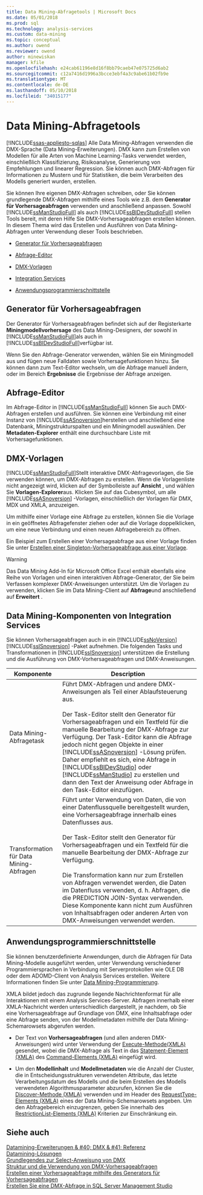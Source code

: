 ```yaml
---
title: Data Mining-Abfragetools | Microsoft Docs
ms.date: 05/01/2018
ms.prod: sql
ms.technology: analysis-services
ms.custom: data-mining
ms.topic: conceptual
ms.author: owend
ms.reviewer: owend
author: minewiskan
manager: kfile
ms.openlocfilehash: e24cab61196e8d16f8bb79caeb47e075725d6ab2
ms.sourcegitcommit: c12a7416d1996a3bcce3ebf4a3c9abe61b02fb9e
ms.translationtype: MT
ms.contentlocale: de-DE
ms.lasthandoff: 05/10/2018
ms.locfileid: "34015177"
---
```

# <a name="data-mining-query-tools"></a>Data Mining-Abfragetools
[!INCLUDE[ssas-appliesto-sqlas](../../includes/ssas-appliesto-sqlas.md)]
  Alle Data Mining-Abfragen verwenden die DMX-Sprache (Data Mining-Erweiterungen). DMX kann zum Erstellen von Modellen für alle Arten von Machine Learning-Tasks verwendet werden, einschließlich Klassifizierung, Risikoanalyse, Generierung von Empfehlungen und linearer Regression. Sie können auch DMX-Abfragen für Informationen zu Mustern und für Statistiken, die beim Verarbeiten des Modells generiert wurden, erstellen.  
  
 Sie können Ihre eigenen DMX-Abfragen schreiben, oder Sie können grundlegende DMX-Abfragen mithilfe eines Tools wie z.B. dem **Generator für Vorhersageabfragen** verwenden und anschließend anpassen. Sowohl [!INCLUDE[ssManStudioFull](../../includes/ssmanstudiofull-md.md)] als auch [!INCLUDE[ssBIDevStudioFull](../../includes/ssbidevstudiofull-md.md)] stellen Tools bereit, mit deren Hilfe Sie DMX-Vorhersageabfragen erstellen können. In diesem Thema wird das Erstellen und Ausführen von Data Mining-Abfragen unter Verwendung dieser Tools beschrieben.  
  
-   [Generator für Vorhersageabfragen](#bkmk_Builder)  
  
-   [Abfrage-Editor](#bkmk_QueryEditor)  
  
-   [DMX-Vorlagen](#bkmk_Templates)  
  
-   [Integration Services](#bkmk_SSIS)  
  
-   [Anwendungsprogrammierschnittstelle](#bkmk_API)  
  
##  <a name="bkmk_Builder"></a> Generator für Vorhersageabfragen  
 Der Generator für Vorhersageabfragen befindet sich auf der Registerkarte **Miningmodellvorhersage** des Data Mining-Designers, der sowohl in [!INCLUDE[ssManStudioFull](../../includes/ssmanstudiofull-md.md)]als auch in [!INCLUDE[ssBIDevStudioFull](../../includes/ssbidevstudiofull-md.md)]verfügbar ist.  
  
 Wenn Sie den Abfrage-Generator verwenden, wählen Sie ein Miningmodell aus und fügen neue Falldaten sowie Vorhersagefunktionen hinzu. Sie können dann zum Text-Editor wechseln, um die Abfrage manuell ändern, oder im Bereich **Ergebnisse** die Ergebnisse der Abfrage anzeigen.  
  
##  <a name="bkmk_QueryEditor"></a> Abfrage-Editor  
 Im Abfrage-Editor in [!INCLUDE[ssManStudioFull](../../includes/ssmanstudiofull-md.md)] können Sie auch DMX-Abfragen erstellen und ausführen. Sie können eine Verbindung mit einer Instanz von [!INCLUDE[ssASnoversion](../../includes/ssasnoversion-md.md)]herstellen und anschließend eine Datenbank, Miningstrukturspalten und ein Miningmodell auswählen. Der **Metadaten-Explorer** enthält eine durchsuchbare Liste mit Vorhersagefunktionen.  
  
##  <a name="bkmk_Templates"></a> DMX-Vorlagen  
 [!INCLUDE[ssManStudioFull](../../includes/ssmanstudiofull-md.md)]Stellt interaktive DMX-Abfragevorlagen, die Sie verwenden können, um DMX-Abfragen zu erstellen. Wenn die Vorlagenliste nicht angezeigt wird, klicken auf der Symbolleiste auf **Ansicht** , und wählen Sie **Vorlagen-Explorer**aus. Klicken Sie auf das Cubesymbol, um alle [!INCLUDE[ssASnoversion](../../includes/ssasnoversion-md.md)] -Vorlagen, einschließlich der Vorlagen für DMX, MDX und XMLA, anzuzeigen.  
  
 Um mithilfe einer Vorlage eine Abfrage zu erstellen, können Sie die Vorlage in ein geöffnetes Abfragefenster ziehen oder auf die Vorlage doppelklicken, um eine neue Verbindung und einen neuen Abfragebereich zu öffnen.  
  
 Ein Beispiel zum Erstellen einer Vorhersageabfrage aus einer Vorlage finden Sie unter [Erstellen einer Singleton-Vorhersageabfrage aus einer Vorlage](../../analysis-services/data-mining/create-a-singleton-prediction-query-from-a-template.md).  
  
> [!WARNING]  
>  Das Data Mining Add-In für Microsoft Office Excel enthält ebenfalls eine Reihe von Vorlagen und einen interaktiven Abfrage-Generator, der Sie beim Verfassen komplexer DMX-Anweisungen unterstützt. Um die Vorlagen zu verwenden, klicken Sie im Data Mining-Client auf **Abfrage**und anschließend auf **Erweitert** .  
  
##  <a name="bkmk_SSIS"></a> Data Mining-Komponenten von Integration Services  
 Sie können Vorhersageabfragen auch in ein [!INCLUDE[ssNoVersion](../../includes/ssnoversion-md.md)] [!INCLUDE[ssISnoversion](../../includes/ssisnoversion-md.md)] -Paket aufnehmen. Die folgenden Tasks und Transformationen in [!INCLUDE[ssISnoversion](../../includes/ssisnoversion-md.md)] unterstützen die Erstellung und die Ausführung von DMX-Vorhersageabfragen und DMX-Anweisungen.  
  
|Komponente|Description|  
|---------------|-----------------|  
|Data Mining-Abfragetask|Führt DMX-Abfragen und andere DMX-Anweisungen als Teil einer Ablaufsteuerung aus.<br /><br /> Der Task-Editor stellt den Generator für Vorhersageabfragen und ein Textfeld für die manuelle Bearbeitung der DMX-Abfrage zur Verfügung. Der Task-Editor kann die Abfrage jedoch nicht gegen Objekte in einer [!INCLUDE[ssASnoversion](../../includes/ssasnoversion-md.md)] -Lösung prüfen. Daher empfiehlt es sich, eine Abfrage in [!INCLUDE[ssBIDevStudio](../../includes/ssbidevstudio-md.md)] oder [!INCLUDE[ssManStudio](../../includes/ssmanstudio-md.md)] zu erstellen und dann den Text der Anweisung oder Abfrage in den Task-Editor einzufügen.|  
|Transformation für Data Mining-Abfragen|Führt unter Verwendung von Daten, die von einer Datenflussquelle bereitgestellt wurden, eine Vorhersageabfrage innerhalb eines Datenflusses aus.<br /><br /> Der Task-Editor stellt den Generator für Vorhersageabfragen und ein Textfeld für die manuelle Bearbeitung der DMX-Abfrage zur Verfügung.<br /><br /> Die Transformation kann nur zum Erstellen von Abfragen verwendet werden, die Daten im Datenfluss verwenden, d. h. Abfragen, die die PREDICTION JOIN-Syntax verwenden. Diese Komponente kann nicht zum Ausführen von Inhaltsabfragen oder anderen Arten von DMX-Anweisungen verwendet werden.|  
  
##  <a name="bkmk_API"></a> Anwendungsprogrammierschnittstelle  
 Sie können benutzerdefinierte Anwendungen, durch die Abfragen für Data Mining-Modelle ausgeführt werden, unter Verwendung verschiedener Programmiersprachen in Verbindung mit Serverprotokollen wie OLE DB oder dem ADOMD-Client von Analysis Services erstellen. Weitere Informationen finden Sie unter [Data Mining-Programmierung](../../analysis-services/data-mining-programming.md).  
  
 XMLA bildet jedoch das zugrunde liegende Nachrichtenformat für alle Interaktionen mit einem Analysis Services-Server. Abfragen innerhalb einer XMLA-Nachricht werden unterschiedlich dargestellt, je nachdem, ob Sie eine Vorhersageabfrage auf Grundlage von DMX, eine Inhaltsabfrage oder eine Abfrage senden, von der Modellmetadaten mithilfe der Data Mining-Schemarowsets abgerufen werden.  
  
-   Der Text von **Vorhersageabfragen** (und allen anderen DMX-Anweisungen) wird unter Verwendung der [Execute-Methode&#40;XMLA&#41;](../../analysis-services/xmla/xml-elements-methods-execute.md) gesendet, wobei die DMX-Abfrage als Text in das [Statement-Element &#40;XMLA&#41;](../../analysis-services/xmla/xml-elements-commands/statement-element-xmla.md) des [Command-Elements &#40;XMLA&#41;](../../analysis-services/xmla/xml-elements-properties/command-element-xmla.md) eingefügt wird.  
  
-   Um den **Modellinhalt** und **Modellmetadaten** wie die Anzahl der Cluster, die in Entscheidungsstrukturen verwendeten Attribute, das letzte Verarbeitungsdatum des Modells und die beim Erstellen des Modells verwendeten Algorithmusparameter abzurufen, können Sie die [Discover-Methode &#40;XMLA&#41;](../../analysis-services/xmla/xml-elements-methods-discover.md) verwenden und im Header des [RequestType-Elements &#40;XMLA&#41;](../../analysis-services/xmla/xml-elements-properties/requesttype-element-xmla.md) eines der Data Mining-Schemarowsets angeben. Um den Abfragebereich einzugrenzen, geben Sie innerhalb des [RestrictionList-Elements &#40;XMLA&#41;](../../analysis-services/xmla/xml-elements-properties/restrictionlist-element-xmla.md) Kriterien zur Einschränkung ein.  
  
## <a name="see-also"></a>Siehe auch  
 [Datamining-Erweiterungen & #40; DMX & #41; Referenz](../../dmx/data-mining-extensions-dmx-reference.md)   
 [Datamining-Lösungen](../../analysis-services/data-mining/data-mining-solutions.md)   
 [Grundlegendes zur Select-Anweisung von DMX](../../dmx/understanding-the-dmx-select-statement.md)   
 [Struktur und die Verwendung von DMX-Vorhersageabfragen](../../dmx/structure-and-usage-of-dmx-prediction-queries.md)   
 [Erstellen einer Vorhersageabfrage mithilfe des Generators für Vorhersageabfragen](../../analysis-services/data-mining/create-a-prediction-query-using-the-prediction-query-builder.md)   
 [Erstellen Sie eine DMX-Abfrage in SQL Server Management Studio](../../analysis-services/data-mining/create-a-dmx-query-in-sql-server-management-studio.md)  
  
  
